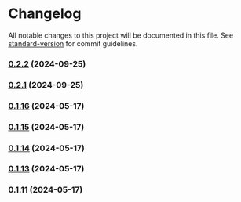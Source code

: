 # Changelog

All notable changes to this project will be documented in this file. See [standard-version](https://github.com/conventional-changelog/standard-version) for commit guidelines.

### [0.2.2](https://github.com/MaxNoetzold/y-mongodb-provider/compare/v0.2.1...v0.2.2) (2024-09-25)

### [0.2.1](https://github.com/MaxNoetzold/y-mongodb-provider/compare/v0.1.16...v0.2.1) (2024-09-25)

### [0.1.16](https://github.com/MaxNoetzold/y-mongodb-provider/compare/v0.1.15...v0.1.16) (2024-05-17)

### [0.1.15](https://github.com/MaxNoetzold/y-mongodb-provider/compare/v0.1.14...v0.1.15) (2024-05-17)

### [0.1.14](https://github.com/MaxNoetzold/y-mongodb-provider/compare/v0.1.13...v0.1.14) (2024-05-17)

### [0.1.13](https://github.com/MaxNoetzold/y-mongodb-provider/compare/v0.1.11...v0.1.13) (2024-05-17)

### 0.1.11 (2024-05-17)
